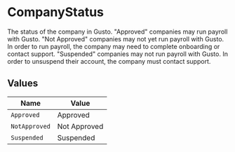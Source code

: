 # CompanyStatus

The status of the company in Gusto. "Approved" companies may run payroll with Gusto. "Not Approved" companies may not yet run payroll with Gusto. In order to run payroll, the company may need to complete onboarding or contact support. "Suspended" companies may not run payroll with Gusto. In order to unsuspend their account, the company must contact support.


## Values

| Name          | Value         |
| ------------- | ------------- |
| `Approved`    | Approved      |
| `NotApproved` | Not Approved  |
| `Suspended`   | Suspended     |